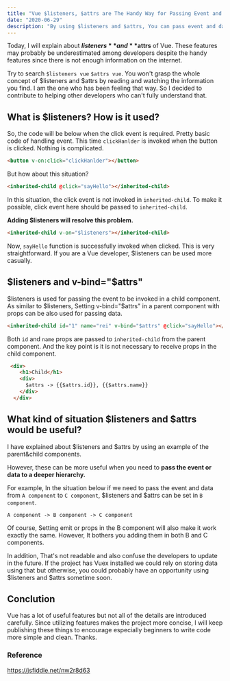 ```yaml
---
title: "Vue $listeners, $attrs are The Handy Way for Passing Event and Data"
date: "2020-06-29"
description: "By using $listeners and $attrs, You can pass event and data pretty easy"
---
```


Today, I will explain about **$listeners** and **$attrs** of Vue. These features may probably be underestimated among developers despite the handy features since there is not enough information on the internet.

Try to search `$listeners vue` `$attrs vue`. You won't grasp the whole concept of $listeners and $attrs by reading and watching the information you find. I am the one who has been feeling that way. So I decided to contribute to helping other developers who can't fully understand that.

## What is $listeners? How is it used?

So, the code will be below when the click event is required. Pretty basic code of handling event. This time `clickHanlder` is invoked when the button is clicked. Nothing is complicated.

```html
<button v-on:click="clickHanlder"></button>
```

But how about this situation?

```html
<inherited-child @click="sayHello"></inherited-child>
```

In this situation, the click event is not invoked in `inherited-child`. To make it possible, click event here should be passed to `inherited-child`.

**Adding $listeners will resolve this problem.**

```html
<inherited-child v-on="$listeners"></inherited-child>
```

Now, `sayHello` function is successfully invoked when clicked. This is very straightforward. If you are a Vue developer, $listeners can be used more casually.

## $listeners and v-bind="$attrs"

$listeners is used for passing the event to be invoked in a child component. As similar to $listeners, Setting v-bind="$attrs" in a parent component with props can be also used for passing data.

```html
<inherited-child id="1" name="rei" v-bind="$attrs" @click="sayHello"></inherited-child>
```

Both `id` and `name` props are passed to `inherited-child` from the parent component. And the key point is it is not necessary to receive props in the child component.

```html
 <div>
    <h1>Child</h1>
    <div>
      $attrs -> {{$attrs.id}}, {{$attrs.name}}
    </div>
  </div>
```

## What kind of situation $listeners and $attrs would be useful?

I have explained about $listeners and $attrs by using an example of the parent&child components.

However, these can be more useful when you need to **pass the event or data to a deeper hierarchy.**

For example, In the situation below if we need to pass the event and data from `A component` to `C component`, $listeners and $attrs can be set in `B component`.

`A component -> B component -> C component`

Of course, Setting emit or props in the B component will also make it work exactly the same. However, It bothers you adding them in both B and C components. 

In addition, That's not readable and also confuse the developers to update in the future. If the project has Vuex installed we could rely on storing data using that but otherwise, you could probably have an opportunity using $listeners and $attrs sometime soon.

## Conclution

Vue has a lot of useful features but not all of the details are introduced carefully. Since utilizing features makes the project more concise, I will keep publishing these things to encourage especially beginners to write code more simple and clean. Thanks.

### Reference
https://jsfiddle.net/nw2r8d63
